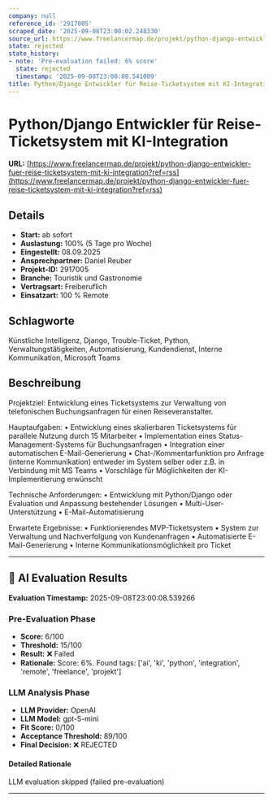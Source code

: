```yaml
---
company: null
reference_id: '2917005'
scraped_date: '2025-09-08T23:00:02.248330'
source_url: https://www.freelancermap.de/projekt/python-django-entwickler-fuer-reise-ticketsystem-mit-ki-integration?ref=rss
state: rejected
state_history:
- note: 'Pre-evaluation failed: 6% score'
  state: rejected
  timestamp: '2025-09-08T23:00:08.541009'
title: Python/Django Entwickler für Reise-Ticketsystem mit KI-Integration
---
```



# Python/Django Entwickler für Reise-Ticketsystem mit KI-Integration
**URL:** [https://www.freelancermap.de/projekt/python-django-entwickler-fuer-reise-ticketsystem-mit-ki-integration?ref=rss](https://www.freelancermap.de/projekt/python-django-entwickler-fuer-reise-ticketsystem-mit-ki-integration?ref=rss)
## Details
- **Start:** ab sofort
- **Auslastung:** 100% (5 Tage pro Woche)
- **Eingestellt:** 08.09.2025
- **Ansprechpartner:** Daniel Reuber
- **Projekt-ID:** 2917005
- **Branche:** Touristik und Gastronomie
- **Vertragsart:** Freiberuflich
- **Einsatzart:** 100
                                                % Remote

## Schlagworte
Künstliche Intelligenz, Django, Trouble-Ticket, Python, Verwaltungstätigkeiten, Automatisierung, Kundendienst, Interne Kommunikation, Microsoft Teams

## Beschreibung
Projektziel:
Entwicklung eines Ticketsystems zur Verwaltung von telefonischen Buchungsanfragen für einen Reiseveranstalter.

Hauptaufgaben:
• Entwicklung eines skalierbaren Ticketsystems für parallele Nutzung durch 15 Mitarbeiter
• Implementation eines Status-Management-Systems für Buchungsanfragen
• Integration einer automatischen E-Mail-Generierung
• Chat-/Kommentarfunktion pro Anfrage (interne Kommunikation) entweder im System selber oder z.B. in Verbindung mit MS Teams
• Vorschläge für Möglichkeiten der KI-Implementierung erwünscht

Technische Anforderungen:
• Entwicklung mit Python/Django oder Evaluation und Anpassung bestehender Lösungen
• Multi-User-Unterstützung
• E-Mail-Automatisierung

Erwartete Ergebnisse:
• Funktionierendes MVP-Ticketsystem
• System zur Verwaltung und Nachverfolgung von Kundenanfragen
• Automatisierte E-Mail-Generierung
• Interne Kommunikationsmöglichkeit pro Ticket

---

## 🤖 AI Evaluation Results

**Evaluation Timestamp:** 2025-09-08T23:00:08.539266

### Pre-Evaluation Phase
- **Score:** 6/100
- **Threshold:** 15/100
- **Result:** ❌ Failed
- **Rationale:** Score: 6%. Found tags: ['ai', 'ki', 'python', 'integration', 'remote', 'freelance', 'projekt']

### LLM Analysis Phase
- **LLM Provider:** OpenAI
- **LLM Model:** gpt-5-mini
- **Fit Score:** 0/100
- **Acceptance Threshold:** 89/100
- **Final Decision:** ❌ REJECTED

#### Detailed Rationale
LLM evaluation skipped (failed pre-evaluation)

---
